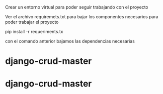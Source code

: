 
Crear un entorno virtual para poder seguir trabajando con el proyecto

Ver el archivo requiremets.txt para bajar los componentes necesarios para 
poder trabajar el proyecto

pip install -r requeriments.tx 

con el comando anterior bajamos las dependencias necesarias
# django-crud-master
# django-crud-master
